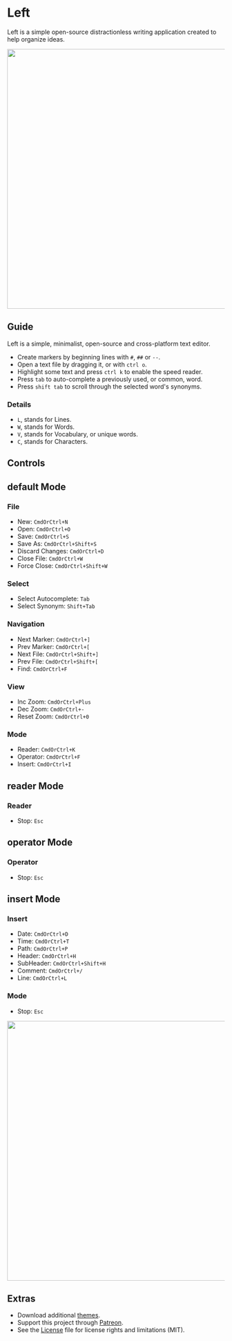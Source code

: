 # Left

Left is a simple open-source distractionless writing application created to help organize ideas. 

<img src='https://raw.githubusercontent.com/hundredrabbits/Left/master/PREVIEW.jpg' width="600"/>

## Guide

Left is a simple, minimalist, open-source and cross-platform text editor. 

- Create markers by beginning lines with `#`, `##` or `--`.
- Open a text file by dragging it, or with `ctrl o`.
- Highlight some text and press `ctrl k` to enable the speed reader.
- Press `tab` to auto-complete a previously used, or common, word.
- Press `shift tab` to scroll through the selected word's synonyms.

### Details

- `L`, stands for Lines.
- `W`, stands for Words.
- `V`, stands for Vocabulary, or unique words.
- `C`, stands for Characters.

## Controls

## default Mode

### File
- New: `CmdOrCtrl+N`
- Open: `CmdOrCtrl+O`
- Save: `CmdOrCtrl+S`
- Save As: `CmdOrCtrl+Shift+S`
- Discard Changes: `CmdOrCtrl+D`
- Close File: `CmdOrCtrl+W`
- Force Close: `CmdOrCtrl+Shift+W`

### Select
- Select Autocomplete: `Tab`
- Select Synonym: `Shift+Tab`

### Navigation
- Next Marker: `CmdOrCtrl+]`
- Prev Marker: `CmdOrCtrl+[`
- Next File: `CmdOrCtrl+Shift+]`
- Prev File: `CmdOrCtrl+Shift+[`
- Find: `CmdOrCtrl+F`

### View
- Inc Zoom: `CmdOrCtrl+Plus`
- Dec Zoom: `CmdOrCtrl+-`
- Reset Zoom: `CmdOrCtrl+0`

### Mode
- Reader: `CmdOrCtrl+K`
- Operator: `CmdOrCtrl+F`
- Insert: `CmdOrCtrl+I`

## reader Mode

### Reader
- Stop: `Esc`

## operator Mode

### Operator
- Stop: `Esc`

## insert Mode

### Insert
- Date: `CmdOrCtrl+D`
- Time: `CmdOrCtrl+T`
- Path: `CmdOrCtrl+P`
- Header: `CmdOrCtrl+H`
- SubHeader: `CmdOrCtrl+Shift+H`
- Comment: `CmdOrCtrl+/`
- Line: `CmdOrCtrl+L`

### Mode
- Stop: `Esc`

<img src='https://cdn.rawgit.com/hundredrabbits/Left/master/LAYOUT.svg?v=1' width="600"/>

## Extras

- Download additional [themes](https://github.com/hundredrabbits/Themes).
- Support this project through [Patreon](https://patreon.com/100).
- See the [License](LICENSE.md) file for license rights and limitations (MIT).
